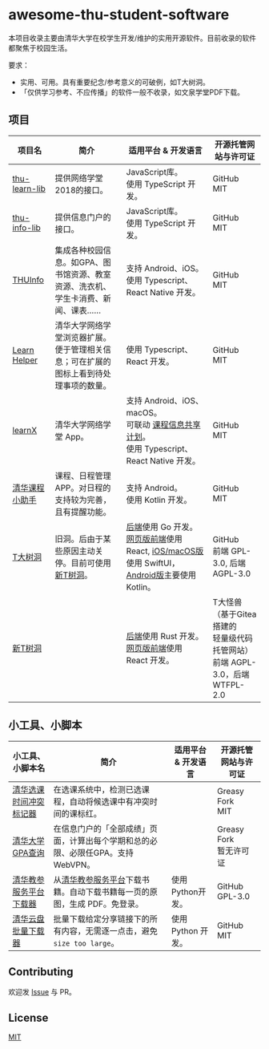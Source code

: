 # awesome-thu-student-software
本项目收录主要由清华大学在校学生开发/维护的实用开源软件。目前收录的软件都聚焦于校园生活。

要求：
* 实用、可用。具有重要纪念/参考意义的可破例，如T大树洞。
* 「仅供学习参考、不应传播」的软件一般不收录，如文泉学堂PDF下载。

## 项目

| 项目名 | 简介 | 适用平台 & 开发语言 | 开源托管网站与许可证 |
|-|-|-|-|
| [thu-learn-lib](https://github.com/Harry-Chen/thu-learn-lib) | 提供网络学堂2018的接口。| JavaScript库。</br>使用 TypeScript 开发。| GitHub</br>MIT |
| [thu-info-lib](https://github.com/thu-info-community/thu-info-lib) | 提供信息门户的接口。 | JavaScript库。</br>使用 TypeScript 开发。| GitHub</br>MIT |
| [THUInfo](https://github.com/thu-info-community/thu-info-app) | 集成各种校园信息。如GPA、图书馆资源、教室资源、洗衣机、学生卡消费、新闻、课表…… | 支持 Android、iOS。</br>使用 Typescript、React Native 开发。| GitHub</br>MIT |
| [Learn Helper](https://github.com/Harry-Chen/Learn-Helper) | 清华大学网络学堂浏览器扩展。便于管理相关信息；可在扩展的图标上看到待处理事项的数量。| 使用 Typescript、React 开发。| GitHub</br>MIT |
| [learnX](https://github.com/robertying/learnX) | 清华大学网络学堂 App。| 支持 Android、iOS、macOS。</br>可联动 [课程信息共享计划](https://tsinghua.app/courses)。</br>使用 Typescript、React Native 开发。| GitHub</br>MIT |
| [清华课程小助手](https://github.com/Starrah/THUCourseHelper)| 课程、日程管理 APP。对日程的支持较为完善，且有提醒功能。| 支持 Android。</br>使用 Kotlin 开发。| GitHub</br>MIT |
| [T大树洞](https://github.com/treehollow/) | 旧洞。后由于某些原因主动关停。目前可使用 [新T树洞](https://thuhollow.github.io/)。| [后端](https://github.com/treehollow/treehollow-backend)使用 Go 开发。</br>[网页版前端](https://github.com/treehollow/webhole)使用 React, [iOS/macOS版](https://github.com/treehollow/treehollow-v3-ios)使用 SwiftUI，[Android版](https://github.com/treehollow/treehollow-v3-android)主要使用 Kotlin。 | GitHub</br>前端 GPL-3.0, 后端 AGPL-3.0|
| [新T树洞](https://git.thu.monster/newthuhole/) | | [后端](https://git.thu.monster/newthuhole/hole-backend-rust)使用 Rust 开发。</br>[网页版前端](https://git.thu.monster/newthuhole/hole_thu_frontend)使用 React 开发。| T大怪兽（基于Gitea搭建的</br>轻量级代码托管网站）</br>前端 AGPL-3.0，后端 WTFPL-2.0 |

## 小工具、小脚本

| 小工具、小脚本名 | 简介 | 适用平台 & 开发语言 | 开源托管网站与许可证 |
|-|-|-|-|
| [清华选课时间冲突标记器](https://greasyfork.org/zh-CN/scripts/408340-tsinghuacourseconflictmarker) | 在选课系统中，检测已选课程，自动将候选课中有冲突时间的课标红。| | Greasy Fork</br>MIT |
| [清华大学GPA查询](https://greasyfork.org/zh-CN/scripts/420540-%E6%B8%85%E5%8D%8E%E5%A4%A7%E5%AD%A6gpa%E6%9F%A5%E8%AF%A2) | 在信息门户的「全部成绩」页面，计算出每个学期和总的必限、必限任GPA。支持 WebVPN。| | Greasy Fork</br>暂无许可证 |
| [清华教参服务平台下载器](https://github.com/libthu/reserves-lib-tsinghua-downloader) | 从[清华教参服务平台](http://reserves.lib.tsinghua.edu.cn/)下载书籍。自动下载书籍每一页的原图，生成 PDF。免登录。| 使用Python开发。| GitHub</br>GPL-3.0 |
| [清华云盘批量下载器](https://github.com/HuXiao-THU/Tsinghua-Tools) | 批量下载给定分享链接下的所有内容，无需逐一点击，避免`size too large`。| 使用 Python 开发。| GitHub</br>MIT |

## Contributing

欢迎发 [Issue](https://github.com/Ethkuil/awesome-thu-student-software/issues/new) 与 PR。

## License

[MIT](./LICENSE)
